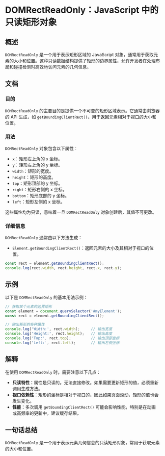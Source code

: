 <!--
Meta Description: # DOMRectReadOnly：JavaScript 中的只读矩形对象 ## 概述 `DOMRectReadOnly` 是一个用于表示矩形区域的 JavaScript 对象，通常用于获取元素的大小和位置。这种只读数据结构提供了矩形的边界属性，允许开发者在处理布局和碰撞检测时高效地访问元素的几何信...
Meta Keywords: rect, domrectreadonly, getboundingclientrect, console, log
-->

# DOMRectReadOnly：JavaScript 中的只读矩形对象

## 概述
`DOMRectReadOnly` 是一个用于表示矩形区域的 JavaScript 对象，通常用于获取元素的大小和位置。这种只读数据结构提供了矩形的边界属性，允许开发者在处理布局和碰撞检测时高效地访问元素的几何信息。

## 文档
### 目的
`DOMRectReadOnly` 的主要目的是提供一个不可变的矩形区域表示。它通常由浏览器的 API 生成，如 `getBoundingClientRect()`，用于返回元素相对于视口的大小和位置。

### 用法
`DOMRectReadOnly` 对象包含以下属性：

- `x`：矩形左上角的 x 坐标。
- `y`：矩形左上角的 y 坐标。
- `width`：矩形的宽度。
- `height`：矩形的高度。
- `top`：矩形顶部的 y 坐标。
- `right`：矩形右侧的 x 坐标。
- `bottom`：矩形底部的 y 坐标。
- `left`：矩形左侧的 x 坐标。

这些属性均为只读，意味着一旦 `DOMRectReadOnly` 对象创建后，其值不可更改。

### 详细信息
`DOMRectReadOnly` 通常由以下方法生成：
- `Element.getBoundingClientRect()`：返回元素的大小及其相对于视口的位置。

```javascript
const rect = element.getBoundingClientRect();
console.log(rect.width, rect.height, rect.x, rect.y);
```

## 示例
以下是 `DOMRectReadOnly` 的基本用法示例：

```javascript
// 获取某个元素的边界矩形
const element = document.querySelector('#myElement');
const rect = element.getBoundingClientRect();

// 输出矩形的各种属性
console.log('Width:', rect.width);     // 输出宽度
console.log('Height:', rect.height);   // 输出高度
console.log('Top:', rect.top);         // 输出顶部坐标
console.log('Left:', rect.left);       // 输出左侧坐标
```

## 解释
在使用 `DOMRectReadOnly` 时，需要注意以下几点：

- **只读特性**：属性是只读的，无法直接修改。如果需要更新矩形的值，必须重新调用生成方法。
- **视口依赖性**：矩形的坐标是相对于视口的，因此如果页面滚动，矩形的值也会发生变化。
- **性能**：多次调用 `getBoundingClientRect()` 可能会影响性能，特别是在动画或高频率的更新中，建议缓存结果。

## 一句话总结
`DOMRectReadOnly` 是一个用于表示元素几何信息的只读矩形对象，常用于获取元素的大小和位置。